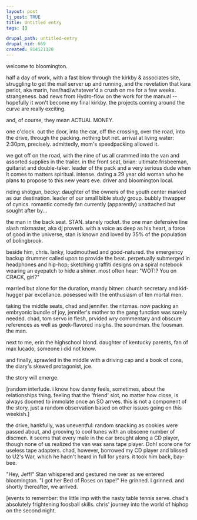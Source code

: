 ```yaml
--- 
layout: post
lj_post: TRUE
title: Untitled entry
tags: []

drupal_path: untitled-entry
drupal_nid: 669
created: 914121120
---
```

welcome to bloomington.

half a day of work, with a fast blow through the kirkby & associates site, struggling to get the mail server up and running, and the revelation that kara perlot, aka marin, has/had/whatever'd a crush on me for a few weeks. strangeness. bad news from Hydro-flow on the work for the manual -- hopefully it won't become my final kirkby. the projects coming around the curve are really exciting.

and, of course, they mean ACTUAL MONEY.

one o'clock. out the door, into the car, off the crossing, over the road, into the drive, through the packing. nothing but net. arrival at living water: 2:30pm, precisely. admittedly, mom's speedpacking allowed it.

we got off on the road, with the nine of us all crammed into the van and assorted supplies in the trailer. in the front seat, brian: ultimate frisbeeman, guitarist and double-taker. leader of the pack and a very serious dude when it comes to matters spiritual. intense. dating a 29 year old woman who he plans to propose to this new years eve. driver and bloomington local.

riding shotgun, becky: daughter of the owners of the youth center marked as our destination. leader of our small bible study group. bubbly thwapper of cynics. romantic comedy fan currently (apparently) unattached but sought after by...

the man in the back seat. STAN. stanely rocket. the one man defensive line slash mixmaster, aka dj proverb. with a voice as deep as his heart, a force of good in the universe, stan is known and loved by 35% of the population of bolingbrook.

beside him, chris. lanky, loudmouthed and good-natured. the emergency backup drummer called upon to provide the beat. perpetually submerged in headphones and hip-hop; sketching graffiti designs on a spiral notebook wearing an eyepatch to hide a shiner. most often hear: "WOT!? You on CRACK, girl?"

married but alone for the duration, mandy bitner: church secretary and kid-hugger par excellance. posessed with the enthusiasm of ten mortal men.

taking the middle seats, chad and jennifer. the ritzmas. now packing an embryonic bundle of joy, jennifer's mother to the gang function was sorely needed. chad, tom servo in flesh, prvided wry commentary and obscure references as well as geek-flavored insighs. the soundman. the foosman. the man.

next to me, erin the highschool blond. daughter of kentucky parents, fan of max lucado, someone i did not know.

and finally, sprawled in the middle with a driving cap and a book of cons, the diary's skewed protagonist, jce.

the story will emerge.

[random interlude. i know how danny feels, sometimes, about the relationships thing. feeling that the 'friend' slot, no matter how close, is always doomed to immolate once an SO arrves. this is not a component of the story, just a random observation based on other issues going on this weekish.]

the drive, hankfully, was uneventful: random snacking as cookies were passed about, and grooving to cool tunes with an obscene number of discmen. it seems that every male in the car brought along a CD player, though none of us realized the van was sans tape player. Doh! score one for useless tape adapters. chad, however, borrowed my CD player and blissed to U2's War, which he hadn't heard in full for years. it took him back, bay-bee.

"Hey, Jeff!" Stan whispered and gestured me over as we entered bloomington. "I got her Bed of Roses on tape!" He grinned. I grinned. and shortly thereafter, we arrived.


[events to remember: the little imp with the nasty table tennis serve. chad's absolutely frightening foosball skills. chris' journey into the world of hiphop on the second night.
